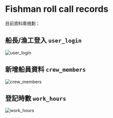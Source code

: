 # Fishman roll call records
目前資料庫規劃：
## 船長/漁工登入 `user_login`
![user_login](https://github.com/user-attachments/assets/c52efd12-3191-4470-8b03-0df023cc067e)

## 新增船員資料 `crew_members`
![crew_members](https://github.com/user-attachments/assets/99394001-1202-40d4-a95c-f75f9795c7c6)

## 登記時數 `work_hours`
![work_hours](https://github.com/user-attachments/assets/6abfca83-33dc-41af-8798-152a7ce606e5)

